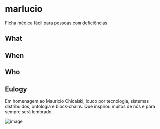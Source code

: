 # marlucio
Ficha médica fácil para pessoas com deficiências

## What

## When

## Who

## Eulogy

Em homenagem ao Mauricio Chicalski, louco por tecnologia, sistemas distribuidos, ontologia e block-chains. Que inspirou muitos de nós e para sempre será lembrado.

![image](https://user-images.githubusercontent.com/2736565/135774084-ea51674c-04e7-4c0c-abd6-438f770c99d8.png)
